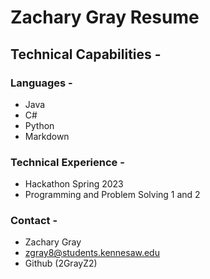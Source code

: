 # Zachary Gray Resume
## Technical Capabilities -
### Languages - 
- Java 
- C#
- Python 
- Markdown
### Technical Experience - 
- Hackathon Spring 2023
- Programming and Problem Solving 1 and 2
### Contact - 
- Zachary Gray 
- zgray8@students.kennesaw.edu
- Github (2GrayZ2)
